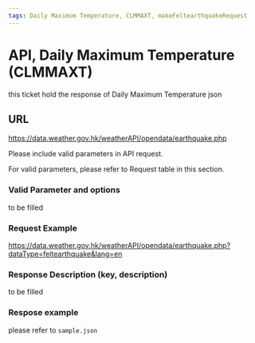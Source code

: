 ```yaml
---
tags: Daily Maximum Temperature, CLMMAXT, makeFeltearthquakeRequest
---
```


# API, Daily Maximum Temperature (CLMMAXT)

this ticket hold the response of  Daily Maximum Temperature json

## URL

<https://data.weather.gov.hk/weatherAPI/opendata/earthquake.php>

Please include valid parameters in API request.

For valid parameters, please refer to Request table in this section.

### Valid Parameter and options

to be filled

### Request Example

<https://data.weather.gov.hk/weatherAPI/opendata/earthquake.php?dataType=feltearthquake&lang=en>

### Response Description (key, description)

to be filled

### Respose example

please refer to `sample.json`
